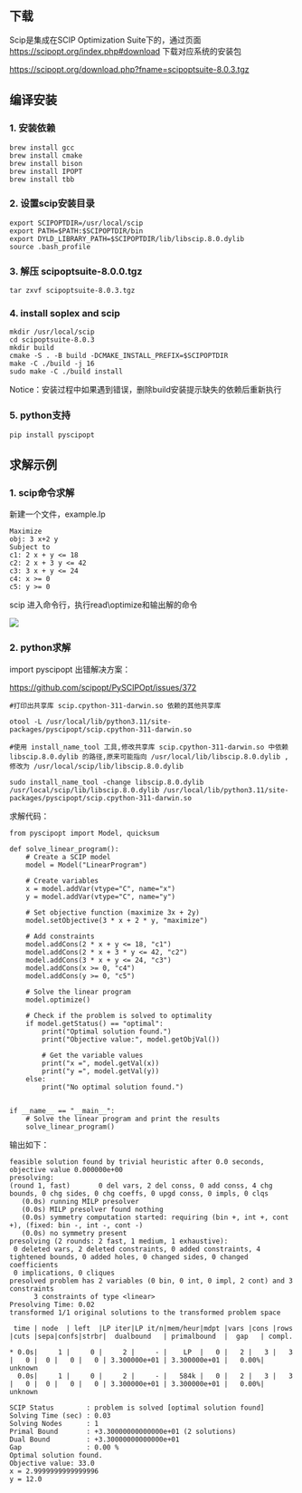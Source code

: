 ## 下载

Scip是集成在SCIP Optimization Suite下的，通过页面 https://scipopt.org/index.php#download 下载对应系统的安装包

https://scipopt.org/download.php?fname=scipoptsuite-8.0.3.tgz

## 编译安装

### 1. 安装依赖

```
brew install gcc
brew install cmake 
brew install bison
brew install IPOPT
brew install tbb
```

### 2. 设置scip安装目录

```
export SCIPOPTDIR=/usr/local/scip
export PATH=$PATH:$SCIPOPTDIR/bin
export DYLD_LIBRARY_PATH=$SCIPOPTDIR/lib/libscip.8.0.dylib
source .bash_profile
```

### 3. 解压 scipoptsuite-8.0.0.tgz 

```
tar zxvf scipoptsuite-8.0.3.tgz
```

### 4. install soplex and scip

```
mkdir /usr/local/scip
cd scipoptsuite-8.0.3
mkdir build
cmake -S . -B build -DCMAKE_INSTALL_PREFIX=$SCIPOPTDIR
make -C ./build -j 16
sudo make -C ./build install
```

Notice：安装过程中如果遇到错误，删除build安装提示缺失的依赖后重新执行

### 5. python支持

```
pip install pyscipopt
```



## 求解示例

### 1. scip命令求解

新建一个文件，example.lp 

```
Maximize
obj: 3 x+2 y
Subject to
c1: 2 x + y <= 18
c2: 2 x + 3 y <= 42
c3: 3 x + y <= 24
c4: x >= 0
c5: y >= 0
```

scip 进入命令行，执行read\optimize和输出解的命令

![](https://fastly.jsdelivr.net/gh/caijinlin/imgcdn/image-20230724161034555.png)

### 2. python求解

import pyscipopt 出错解决方案：

https://github.com/scipopt/PySCIPOpt/issues/372

```
#打印出共享库 scip.cpython-311-darwin.so 依赖的其他共享库

otool -L /usr/local/lib/python3.11/site-packages/pyscipopt/scip.cpython-311-darwin.so 

#使用 install_name_tool 工具,修改共享库 scip.cpython-311-darwin.so 中依赖 libscip.8.0.dylib 的路径,原来可能指向 /usr/local/lib/libscip.8.0.dylib ,修改为 /usr/local/scip/lib/libscip.8.0.dylib 

sudo install_name_tool -change libscip.8.0.dylib /usr/local/scip/lib/libscip.8.0.dylib /usr/local/lib/python3.11/site-packages/pyscipopt/scip.cpython-311-darwin.so
```

求解代码：

```
from pyscipopt import Model, quicksum

def solve_linear_program():
    # Create a SCIP model
    model = Model("LinearProgram")

    # Create variables
    x = model.addVar(vtype="C", name="x")
    y = model.addVar(vtype="C", name="y")

    # Set objective function (maximize 3x + 2y)
    model.setObjective(3 * x + 2 * y, "maximize")

    # Add constraints
    model.addCons(2 * x + y <= 18, "c1")
    model.addCons(2 * x + 3 * y <= 42, "c2")
    model.addCons(3 * x + y <= 24, "c3")
    model.addCons(x >= 0, "c4")
    model.addCons(y >= 0, "c5")

    # Solve the linear program
    model.optimize()

    # Check if the problem is solved to optimality
    if model.getStatus() == "optimal":
        print("Optimal solution found.")
        print("Objective value:", model.getObjVal())

        # Get the variable values
        print("x =", model.getVal(x))
        print("y =", model.getVal(y))
    else:
        print("No optimal solution found.")


if __name__ == "__main__":
    # Solve the linear program and print the results
    solve_linear_program()
```

输出如下：

```
feasible solution found by trivial heuristic after 0.0 seconds, objective value 0.000000e+00
presolving:
(round 1, fast)       0 del vars, 2 del conss, 0 add conss, 4 chg bounds, 0 chg sides, 0 chg coeffs, 0 upgd conss, 0 impls, 0 clqs
   (0.0s) running MILP presolver
   (0.0s) MILP presolver found nothing
   (0.0s) symmetry computation started: requiring (bin +, int +, cont +), (fixed: bin -, int -, cont -)
   (0.0s) no symmetry present
presolving (2 rounds: 2 fast, 1 medium, 1 exhaustive):
 0 deleted vars, 2 deleted constraints, 0 added constraints, 4 tightened bounds, 0 added holes, 0 changed sides, 0 changed coefficients
 0 implications, 0 cliques
presolved problem has 2 variables (0 bin, 0 int, 0 impl, 2 cont) and 3 constraints
      3 constraints of type <linear>
Presolving Time: 0.02
transformed 1/1 original solutions to the transformed problem space

 time | node  | left  |LP iter|LP it/n|mem/heur|mdpt |vars |cons |rows |cuts |sepa|confs|strbr|  dualbound   | primalbound  |  gap   | compl. 

* 0.0s|     1 |     0 |     2 |     - |    LP  |   0 |   2 |   3 |   3 |   0 |  0 |   0 |   0 | 3.300000e+01 | 3.300000e+01 |   0.00%| unknown
  0.0s|     1 |     0 |     2 |     - |   584k |   0 |   2 |   3 |   3 |   0 |  0 |   0 |   0 | 3.300000e+01 | 3.300000e+01 |   0.00%| unknown

SCIP Status        : problem is solved [optimal solution found]
Solving Time (sec) : 0.03
Solving Nodes      : 1
Primal Bound       : +3.30000000000000e+01 (2 solutions)
Dual Bound         : +3.30000000000000e+01
Gap                : 0.00 %
Optimal solution found.
Objective value: 33.0
x = 2.9999999999999996
y = 12.0
```

